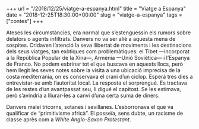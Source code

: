 +++
url = "/2018/12/25/viatge-a-espanya.html"
title = "Viatge a Espanya"
date = "2018-12-25T18:30:00+00:00"
slug = "viatge-a-espanya"
tags = ["contes"]
+++

Ateses les circumstàncies, era normal que s’estenguessin els rumors sobre delators o agents infiltrats. Danvers no va ser aliè a aquesta mena de sospites. Cridaven l’atenció la seva llibertat de moviments i les destinacions dels seus viatges, tan exòtiques com problemàtiques: el Tibet —incorporat a la República Popular de la Xina—, Armènia —Unió Soviètica— i l’Espanya de Franco. No podem esbrinar tot el que buscava en aquests llocs, però hem llegit les seves notes sobre la visita a una ubicació imprecisa de la costa mediterrània, on es conservava el crani d’un ciclop. Esperà tres dies a entrevistar-se amb l’autoritat local. La resposta el sorprengué. Es tractava de les restes d’un avantpassat seu, li digué el capitost. Se les estimava, però s’avindria a lliurar-les a canvi d’una certa suma de diners.

Danvers maleí tricorns, sotanes i sevillanes. L’esborronava el que va qualificar de “primitivisme africà”. El posseïa, sens dubte, un racisme de classe après com a *White Anglo-Saxon Protestant*.

